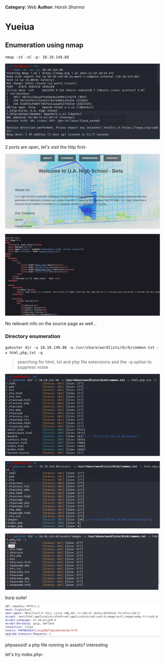**Category:** Web
**Author:** *Harsh Sharma*

# Yueiua

## Enumeration using nmap

`nmap -sV -sC -p- 10.10.149.88`

![](images/UAHighSchool-image_12292024_170961.png)

2 ports are open, let's visit the http first-

![](images/UAHighSchool-image_12292024_171130.png)

![](images/UAHighSchool-image_12292024_171563.png)

No relevant info on the source page as well...

### Directory enumeration

`gobuster dir -u 10.10.149.88 -w /usr/share/wordlists/dirb/common.txt -x html,php,txt -q`

> searching for html, txt and php file extensions and the -q option to suppress noise

![](images/UAHighSchool-image_12292024_171649.png)

![](images/UAHighSchool-image_12292024_185530.png)

![](images/UAHighSchool-image_12292024_185401.png)

burp suite!

![](images/UAHighSchool-image_12292024_190076.png)

phpsessid! a php file running in assets? interesting

let's try index.php-



